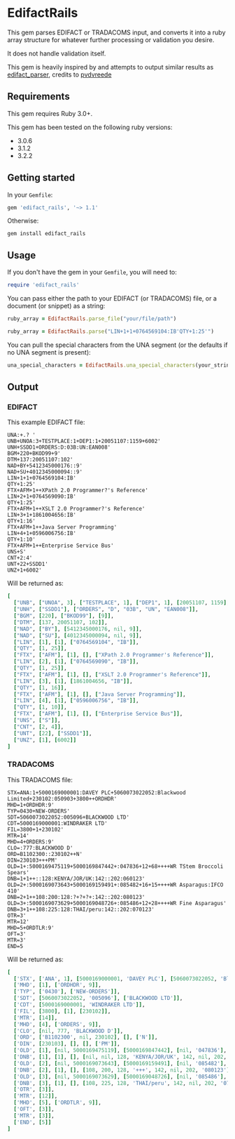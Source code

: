 # EdifactRails

This gem parses EDIFACT or TRADACOMS input, and converts it into a ruby array structure for whatever further processing or validation you desire.

It does not handle validation itself.

This gem is heavily inspired by and attempts to output similar results as [edifact_parser](https://github.com/pvdvreede/edifact_parser), credits to [pvdvreede](https://github.com/pvdvreede)

## Requirements

This gem requires Ruby 3.0+.

This gem has been tested on the following ruby versions:
* 3.0.6
* 3.1.2
* 3.2.2

## Getting started

In your `Gemfile`:

```ruby
gem 'edifact_rails', '~> 1.1'
```

Otherwise:

```
gem install edifact_rails
```

## Usage

If you don't have the gem in your `Gemfile`, you will need to:

```ruby
require 'edifact_rails'
```

You can pass either the path to your EDIFACT (or TRADACOMS) file, or a document (or snippet) as a string:

```ruby
ruby_array = EdifactRails.parse_file("your/file/path")
```

```ruby
ruby_array = EdifactRails.parse("LIN+1+1+0764569104:IB'QTY+1:25'")
```

You can pull the special characters from the UNA segment (or the defaults if no UNA segment is present):
```ruby
una_special_characters = EdifactRails.una_special_characters(your_string_input)
```

## Output

### EDIFACT

This example EDIFACT file:

```
UNA:+.? '
UNB+UNOA:3+TESTPLACE:1+DEP1:1+20051107:1159+6002'
UNH+SSDD1+ORDERS:D:03B:UN:EAN008'
BGM+220+BKOD99+9'
DTM+137:20051107:102'
NAD+BY+5412345000176::9'
NAD+SU+4012345000094::9'
LIN+1+1+0764569104:IB'
QTY+1:25'
FTX+AFM+1++XPath 2.0 Programmer?'s Reference'
LIN+2+1+0764569090:IB'
QTY+1:25'
FTX+AFM+1++XSLT 2.0 Programmer?'s Reference'
LIN+3+1+1861004656:IB'
QTY+1:16'
FTX+AFM+1++Java Server Programming'
LIN+4+1+0596006756:IB'
QTY+1:10'
FTX+AFM+1++Enterprise Service Bus'
UNS+S'
CNT+2:4'
UNT+22+SSDD1'
UNZ+1+6002'
```

Will be returned as:

```ruby
[
  ["UNB", ["UNOA", 3], ["TESTPLACE", 1], ["DEP1", 1], [20051107, 1159], [6002]],
  ["UNH", ["SSDD1"], ["ORDERS", "D", "03B", "UN", "EAN008"]],
  ["BGM", [220], ["BKOD99"], [9]],
  ["DTM", [137, 20051107, 102]],
  ["NAD", ["BY"], [5412345000176, nil, 9]],
  ["NAD", ["SU"], [4012345000094, nil, 9]],
  ["LIN", [1], [1], ["0764569104", "IB"]],
  ["QTY", [1, 25]],
  ["FTX", ["AFM"], [1], [], ["XPath 2.0 Programmer's Reference"]],
  ["LIN", [2], [1], ["0764569090", "IB"]],
  ["QTY", [1, 25]],
  ["FTX", ["AFM"], [1], [], ["XSLT 2.0 Programmer's Reference"]],
  ["LIN", [3], [1], [1861004656, "IB"]],
  ["QTY", [1, 16]],
  ["FTX", ["AFM"], [1], [], ["Java Server Programming"]],
  ["LIN", [4], [1], ["0596006756", "IB"]],
  ["QTY", [1, 10]],
  ["FTX", ["AFM"], [1], [], ["Enterprise Service Bus"]],
  ["UNS", ["S"]],
  ["CNT", [2, 4]],
  ["UNT", [22], ["SSDD1"]],
  ["UNZ", [1], [6002]]
]
```

### TRADACOMS

This TRADACOMS file:

```
STX=ANA:1+5000169000001:DAVEY PLC+5060073022052:Blackwood Limited+230102:050903+3800++ORDHDR'
MHD=1+ORDHDR:9'
TYP=0430+NEW-ORDERS'
SDT=5060073022052:005096+BLACKWOOD LTD'
CDT=5000169000001:WINDRAKER LTD'
FIL=3800+1+230102'
MTR=14'
MHD=4+ORDERS:9'
CLO=:777:BLACKWOOD D'
ORD=B1102300::230102++N'
DIN=230103+++PM'
OLD=1+:5000169475119+5000169847442+:047836+12+68++++WR TStem Broccoli Spears'
DNB=1+1++::128:KENYA/JOR/UK:142::202:060123'
OLD=2+:5000169073643+5000169159491+:085482+16+15++++WR Asparagus:IFCO 410'
DNB=2+1++108:200:128:?+?+?+:142::202:080123'
OLD=3+:5000169073629+5000169048726+:085486+12+28++++WR Fine Asparagus'
DNB=3+1++108:225:128:THAI/peru:142::202:070123'
OTR=3'
MTR=12'
MHD=5+ORDTLR:9'
OFT=3'
MTR=3'
END=5
```

Will be returned as:

```ruby
[
  ['STX', ['ANA', 1], [5000169000001, 'DAVEY PLC'], [5060073022052, 'Blackwood Limited'], [230102, '050903'], [3800], [], ['ORDHDR']],
  ['MHD', [1], ['ORDHDR', 9]],
  ['TYP', ['0430'], ['NEW-ORDERS']],
  ['SDT', [5060073022052, '005096'], ['BLACKWOOD LTD']],
  ['CDT', [5000169000001, 'WINDRAKER LTD']],
  ['FIL', [3800], [1], [230102]],
  ['MTR', [14]],
  ['MHD', [4], ['ORDERS', 9]],
  ['CLO', [nil, 777, 'BLACKWOOD D']],
  ['ORD', ['B1102300', nil, 230102], [], ['N']],
  ['DIN', [230103], [], [], ['PM']],
  ['OLD', [1], [nil, 5000169475119], [5000169847442], [nil, '047836'], [12], [68], [], [], [], ['WR TStem Broccoli Spears']],
  ['DNB', [1], [1], [], [nil, nil, 128, 'KENYA/JOR/UK', 142, nil, 202, '060123']],
  ['OLD', [2], [nil, 5000169073643], [5000169159491], [nil, '085482'], [16], [15], [], [], [], ['WR Asparagus', 'IFCO 410']],
  ['DNB', [2], [1], [], [108, 200, 128, '+++', 142, nil, 202, '080123']],
  ['OLD', [3], [nil, 5000169073629], [5000169048726], [nil, '085486'], [12], [28], [], [], [], ['WR Fine Asparagus']],
  ['DNB', [3], [1], [], [108, 225, 128, 'THAI/peru', 142, nil, 202, '070123']],
  ['OTR', [3]],
  ['MTR', [12]],
  ['MHD', [5], ['ORDTLR', 9]],
  ['OFT', [3]],
  ['MTR', [3]],
  ['END', [5]]
]
```